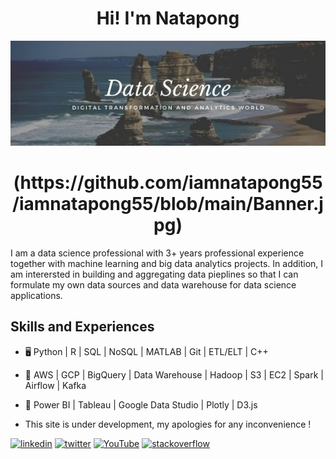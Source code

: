 <h1 align="center">Hi! I'm Natapong</h1>

![](https://github.com/iamnatapong55/iamnatapong55/blob/main/Banner.jpg)

<h1 align="center">(https://github.com/iamnatapong55/iamnatapong55/blob/main/Banner.jpg)</h1>

I am a data science professional with 3+ years professional experience together with machine learning and big data analytics projects. In addition, I am interersted in building and aggregating data pieplines so that I can formulate my own data sources and data warehouse for data science applications. 

## Skills and Experiences
* 🖥 Python | R | SQL | NoSQL | MATLAB | Git | ETL/ELT | C++
* 💾 AWS | GCP | BigQuery | Data Warehouse | Hadoop | S3 | EC2 | Spark | Airflow | Kafka
* 🌅 Power BI | Tableau | Google Data Studio | Plotly | D3.js

* This site is under development, my apologies for any inconvenience !

[<img src='https://cdn.jsdelivr.net/npm/simple-icons@3.0.1/icons/linkedin.svg' alt='linkedin' height='40'>](https://www.linkedin.com/in/https://www.linkedin.com/in/natapongsornprom//)  [<img src='https://cdn.jsdelivr.net/npm/simple-icons@3.0.1/icons/twitter.svg' alt='twitter' height='40'>](https://twitter.com/https://twitter.com/iambank345) [<img src='https://cdn.jsdelivr.net/npm/simple-icons@3.0.1/icons/youtube.svg' alt='YouTube' height='40'>](https://www.youtube.com/channel/bank) [<img src='https://cdn.jsdelivr.net/npm/simple-icons@3.0.1/icons/stackoverflow.svg' alt='stackoverflow' height='40'>](https://stackoverflow.com/users/bank) 





